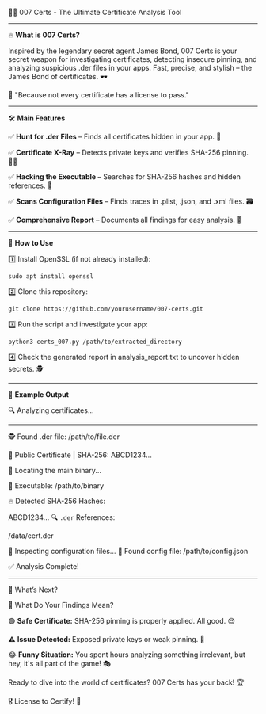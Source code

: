 🕵️‍♂️ 007 Certs - The Ultimate Certificate Analysis Tool

--------------------------------------------
🔥 **What is 007 Certs?**

Inspired by the legendary secret agent James Bond, 007 Certs is your secret weapon for investigating certificates, detecting insecure pinning, and analyzing suspicious .der files in your apps. Fast, precise, and stylish – the James Bond of certificates. 🕶️

🎯 "Because not every certificate has a license to pass."

--------------------------------------------
🛠️ **Main Features**

✅ **Hunt for .der Files** – Finds all certificates hidden in your app. 🔎

✅ **Certificate X-Ray** – Detects private keys and verifies SHA-256 pinning. 🏴‍☠️

✅ **Hacking the Executable** – Searches for SHA-256 hashes and hidden references. 💾

✅ **Scans Configuration Files** – Finds traces in .plist, .json, and .xml files. 🗃️

✅ **Comprehensive Report** – Documents all findings for easy analysis. 📑


--------------------------------------------
🚀 **How to Use**


1️⃣ Install OpenSSL (if not already installed):
```
sudo apt install openssl
```
2️⃣ Clone this repository:
```
git clone https://github.com/yourusername/007-certs.git
```
3️⃣ Run the script and investigate your app:
```
python3 certs_007.py /path/to/extracted_directory
```
4️⃣ Check the generated report in analysis_report.txt to uncover hidden secrets. 🕵️


--------------------------------------------
📝 **Example Output**

🔍 Analyzing certificates...

--------------------------------------------
 🕵️ Found .der file: /path/to/file.der

  🔹 Public Certificate | SHA-256: ABCD1234...

 🚀 Locating the main binary...

🎯 Executable: /path/to/binary

  🔥 Detected SHA-256 Hashes:
  
  ABCD1234...
  🔍 `.der` References:
  
  /data/cert.der

 📜 Inspecting configuration files...
  📝 Found config file: /path/to/config.json

✅ Analysis Complete!

--------------------------------------------

🔎 What’s Next?

📌 What Do Your Findings Mean?

🟢 **Safe Certificate:** SHA-256 pinning is properly applied. All good. 😎

⚠️ **Issue Detected:** Exposed private keys or weak pinning. 🚨

😂 **Funny Situation:** You spent hours analyzing something irrelevant, but hey, it's all part of the game! 🎭

Ready to dive into the world of certificates? 007 Certs has your back! 🏆

🎖️ License to Certify! 🚀
